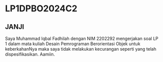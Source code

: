 # LP1DPBO2024C2

## JANJI
Saya Muhammad Iqbal Fadhilah dengan NIM 2202292 mengerjakan soal LP 1 dalam mata kuliah Desain Pemrograman Berorientasi Objek untuk keberkahanNya maka saya tidak melakukan kecurangan seperti yang telah dispesifikasikan. Aamiin.
